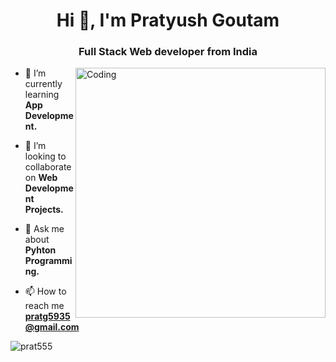 <h1 align="center">Hi 👋, I'm Pratyush Goutam</h1>
<h3 align="center">Full Stack Web developer from India</h3>
<img img align="right" alt="Coding" width="400" src="https://cdn.dribbble.com/users/5690231/screenshots/16191500/media/4fbd0ec22f13a3521bb37cc5fe8b1cb3.gif">

- 🌱 I’m currently learning **App Development.**

- 👯 I’m looking to collaborate on **Web Development Projects.**

- 💬 Ask me about **Pyhton Programming.**

- 📫 How to reach me **pratg5935@gmail.com**

<p><img align="center" src="https://github-readme-stats.vercel.app/api/top-langs?username=prat555&show_icons=true&locale=en&layout=compact" alt="prat555" /></p>

